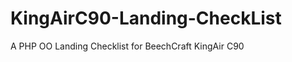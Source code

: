KingAirC90-Landing-CheckList
============================

A PHP OO Landing Checklist for BeechCraft KingAir C90
